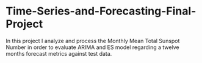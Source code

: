 # Time-Series-and-Forecasting-Final-Project
In this project I analyze and process the Monthly Mean Total Sunspot Number in order to evaluate ARIMA and ES model regarding a twelve months forecast metrics against test data.
